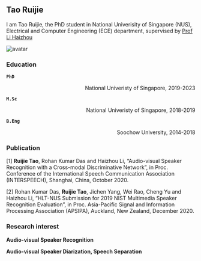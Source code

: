 ## Tao Ruijie

I am Tao Ruijie, the PhD student in National Univerisity of Singapore (NUS), Electrical and Computer Engineering (ECE) department, supervised by [Prof Li Haizhou](http://ece.nus.edu.sg/hlt/)

![avatar](E:\TaoRuijie.github.io\TRJ.png)
### Education

**``` PhD ```**    
<p align="right"> National Univeristy of Singapore, 2019-2023 </p>

**``` M.Sc ```**   
<p align="right"> National Univeristy of Singapore, 2018-2019 </p>

**``` B.Eng ```**  
<p align="right"> Soochow University, 2014-2018 </p>

### Publication

[1] **Ruijie Tao**, Rohan Kumar Das and Haizhou Li, “Audio-visual Speaker Recognition with a Cross-modal Discriminative Network”, in Proc. Conference of the International Speech Communication Association (INTERSPEECH), Shanghai, China, October 2020. 

[2] Rohan Kumar Das, **Ruijie Tao**, Jichen Yang, Wei Rao, Cheng Yu and Haizhou Li, “HLT-NUS Submission for 2019 NIST Multimedia Speaker Recognition Evaluation”, in Proc. Asia-Pacific Signal and Information Processing Association (APSIPA), Auckland, New Zealand, December 2020.

### Research interest

  **Audio-visual Speaker Recognition**

  **Audio-visual Speaker Diarization, Speech Separation**
